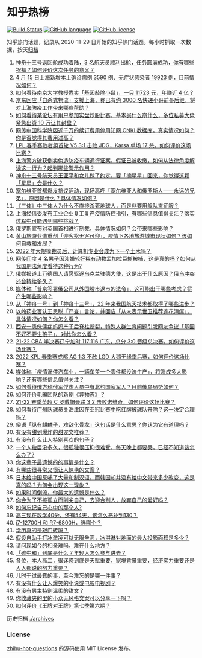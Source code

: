 # 知乎热榜
[![Build Status](https://github.com/ToWeLong/zhihu-hot-questions/workflows/CI/badge.svg)](https://github.com/ToWeLong/zhihu-hot-questions/actions)
[![GitHub language](https://img.shields.io/badge/language-golang-orange.svg)](https://golang.org/)
[![GitHub license](https://img.shields.io/github/license/ToWeLong/zhihu-hot-questions)](https://github.com/ToWeLong/zhihu-hot-questions/blob/main/LICENSE)

知乎热门话题，记录从 2020-11-29 日开始的知乎热门话题。每小时抓取一次数据，按天[归档](./archives)

<!-- BEGIN -->

1. [神舟十三号返回舱成功着陆，3 名航天员顺利出舱，任务圆满成功，你有哪些祝福？如何评价这次任务的意义？](https://www.zhihu.com/question/528114482)
1. [4 月 15 日上海新增本土确诊病例 3590 例、无症状感染者 19923 例，目前情况如何？](https://www.zhihu.com/question/528229041)
1. [如何看待南京大学教授靠卖「基因敲除小鼠」，一只 11723 元，年赚近 4 亿？](https://www.zhihu.com/question/528100005)
1. [京东回应「自杀式物流」支援上海，称已有约 3000 名快递小哥前仆后继，将对上海防疫工作带来哪些帮助？](https://www.zhihu.com/question/528282793)
1. [如何看待某论坛有用户参加实盘炒股比赛，基本买什么崩什么，多位私募大佬紧急出资 10 万让其封盘？](https://www.zhihu.com/question/527912994)
1. [网传中国科学院因近千万的续订费用停用知网 CNKI 数据库，真实情况如何？你是否觉得其费用过高？](https://www.zhihu.com/question/528187074)
1. [LPL 春季赛败者组首轮 V5 3:1 击败 JDG，Karsa 单场 17 杀，如何评价这场比赛？](https://www.zhihu.com/question/528299850)
1. [上海警方破获倒卖伪造防疫车辆通行证案，假证已被收缴，如何从法律角度解读这一行为？起到哪些警示作用？](https://www.zhihu.com/question/528284334)
1. [神舟十三号航天员王亚平和女儿做了约定，要「摘星星」回来，你觉得这颗「星星」会是什么？](https://www.zhihu.com/question/528230445)
1. [塞尔维亚首都爆发抗议活动，现场高呼「塞尔维亚人和俄罗斯人——永远的兄弟」，原因是什么？具体情况如何？](https://www.zhihu.com/question/528324303)
1. [《三体》中三体人为什么不直接杀死地球人，而是非要用舰队来征服？](https://www.zhihu.com/question/275060330)
1. [上海经信委发布工业企业复工复产疫情防控指引，有哪些信息值得关注？落实过程中可能遇到哪些挑战？](https://www.zhihu.com/question/528339526)
1. [俄罗斯宣布对英国首相进行制裁，具体情况如何？会带来哪些影响？](https://www.zhihu.com/question/528310843)
1. [黄山旅游业遭重创「迎客松无客可迎」，疫情下各地旅游城市现状如何？该如何自救和发展？](https://www.zhihu.com/question/527906539)
1. [2022 年大规模裁员后，计算机专业会成为下一个土木吗？](https://www.zhihu.com/question/521800974)
1. [网传印度 4 名男子因涉嫌轮奸稀有动物孟加拉巨蜥被捕，这是真的吗？如何从我国刑法角度看待这种行为?](https://www.zhihu.com/question/528244952)
1. [俄媒报道上万德国人请愿驱逐乌克兰驻德大使，这是出于什么原因？俄乌冲突还会持续多久？](https://www.zhihu.com/question/528178709)
1. [媒体称「普京签署俄公司从外国股市退市的法令」，这可能出于哪些考虑？将产生哪些影响？](https://www.zhihu.com/question/528333940)
1. [从「神舟一号」到「神舟十三号」，22 年来我国航天技术都取得了哪些进步？](https://www.zhihu.com/question/528151090)
1. [以岭药业否认王思聪「严查」言论，并回应「从未表示世卫推荐连花清瘟」，具体情况如何？你怎么看？](https://www.zhihu.com/question/528298462)
1. [西安一患侏儒症妈妈产子后脊柱断裂，特殊人群生育问题引发网友争议「基因不好不要生孩子」，对此你怎么看？](https://www.zhihu.com/question/528067734)
1. [21-22 CBA 半决赛辽宁加时 117:116 广东，总分 3:0 晋级总决赛，如何评价这场比赛？](https://www.zhihu.com/question/528328126)
1. [2022 KPL 春季赛成都 AG 1:3 不敌 LGD 大鹅无缘季后赛，如何评价这场比赛？](https://www.zhihu.com/question/528327233)
1. [媒体称「疫情逼停汽车业，一辆车差一个零件都没法生产」，将造成多大影响？还有哪些信息值得关注？](https://www.zhihu.com/question/528275850)
1. [如何看待俄方称俄军俘虏人员中有北约国家军人？目前俄乌局势如何？](https://www.zhihu.com/question/528278381)
1. [如何评价毛骗团队的新剧《异物志》？](https://www.zhihu.com/question/527852487)
1. [21-22 赛季英超 C 罗戴帽曼联 3:2 击败诺维奇，如何评价这场比赛？](https://www.zhihu.com/question/528351085)
1. [如何看待广州队球员关浩津因在亚冠比赛中吃红牌被球队开除？这一决定合理吗？](https://www.zhihu.com/question/528260274)
1. [俗语「纵有麒麟子，难敌化骨龙」这句话是什么意思？你认为它有道理吗？](https://www.zhihu.com/question/500088155)
1. [有没有甜到爆炸的甜宠文推荐？](https://www.zhihu.com/question/527380343)
1. [有没有什么让人特别喜欢的句子？](https://www.zhihu.com/question/527070443)
1. [一个人独居没多久，很孤独很压抑很难受，每天晚上都要哭，已经不知道该怎么办了?](https://www.zhihu.com/question/523295140)
1. [你这辈子最遗憾的的事情是什么？](https://www.zhihu.com/question/528316999)
1. [有哪些很寻常又很让人惊艳的文案？](https://www.zhihu.com/question/527687836)
1. [日本给中国反哺了大量和制汉语，而韩国却并没有给中文带来多少改变，这是真的吗？为何会出现这一现象？](https://www.zhihu.com/question/30967676)
1. [如果时间倒流，你最大的遗憾是什么？](https://www.zhihu.com/question/524794804)
1. [你会为了不被孤立而削尖自己，去迎合别人，放弃自己的爱好吗？](https://www.zhihu.com/question/528146534)
1. [如何忘记自己心中的那个人?](https://www.zhihu.com/question/520911936)
1. [高三现在数学40分，还有54天，该怎么恶补到130？](https://www.zhihu.com/question/527675209)
1. [i7-12700H 和 R7-6800H，选哪个？](https://www.zhihu.com/question/510314240)
1. [学历真的是敲门砖吗？](https://www.zhihu.com/question/527718416)
1. [假设自助手打冰激凌可以无限垒高，冰淇淋对地面的最大投影面积是多少？](https://www.zhihu.com/question/527911454)
1. [请问现如今的相亲难吗，难在什么地方？](https://www.zhihu.com/question/524930715)
1. [「碳中和」到底是什么？年轻人怎么参与进去？](https://www.zhihu.com/question/488865284)
1. [各位，本人高二，很迷惑到底是天赋重要，家境背景重要，经济实力重要还是人人都说的努力重要？](https://www.zhihu.com/question/528266820)
1. [儿时干过最蠢的事，至今难忘的是哪一件事？](https://www.zhihu.com/question/266971564)
1. [有没有什么让人爆笑的小说或电影电视剧？](https://www.zhihu.com/question/305831427)
1. [有没有男主特别温柔的甜文？](https://www.zhihu.com/question/512791979)
1. [你收藏夹的里的小众无风格文案可以分享一下吗？](https://www.zhihu.com/question/527750291)
1. [如何评价《王牌对王牌》第七季第六期？](https://www.zhihu.com/question/528092799)

<!-- END -->

历史归档 [./archives](./archives)


### License
[zhihu-hot-questions](https://github.com/towelong/zhihu-hot-questions) 的源码使用 MIT License 发布。